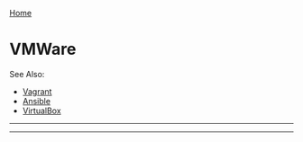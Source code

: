 [Home](Readme.md)
# VMWare

See Also:

  - [Vagrant](Vagrant.md)
  - [Ansible](Ansible.md)
  - [VirtualBox](VirtualBox.md)

---

---
